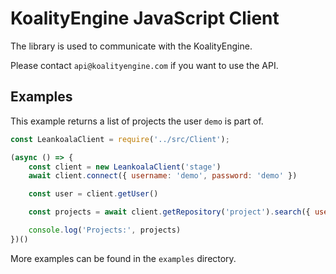 # KoalityEngine JavaScript Client

The library is used to communicate with the KoalityEngine. 

Please contact `api@koalityengine.com` if you want to use the API.

## Examples
This example returns a list of projects the user `demo` is part of.
```javascript
const LeankoalaClient = require('../src/Client');

(async () => {
    const client = new LeankoalaClient('stage')
    await client.connect({ username: 'demo', password: 'demo' })

    const user = client.getUser()

    const projects = await client.getRepository('project').search({ user: user.id })

    console.log('Projects:', projects)
})()

```
More examples can be found in the `examples` directory.

